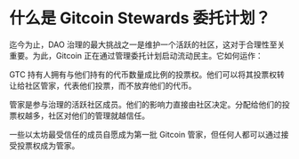 # 什么是 Gitcoin Stewards 委托计划？

迄今为止，DAO 治理的最大挑战之一是维护一个活跃的社区，这对于合理性至关重要。为此，Gitcoin 正在通过管理委托计划启动流动民主。它如何运作：

GTC 持有人拥有与他们持有的代币数量成比例的投票权。他们可以将其投票权转让给社区管家，代表他们投票，而不放弃他们的代币。

管家是参与治理的活跃社区成员。他们的影响力直接由社区决定。分配给他们的投票权越多，社区对他们的管理就越信任。

一些以太坊最受信任的成员自愿成为第一批 Gitcoin 管家，但任何人都可以通过接受投票权成为管家。

